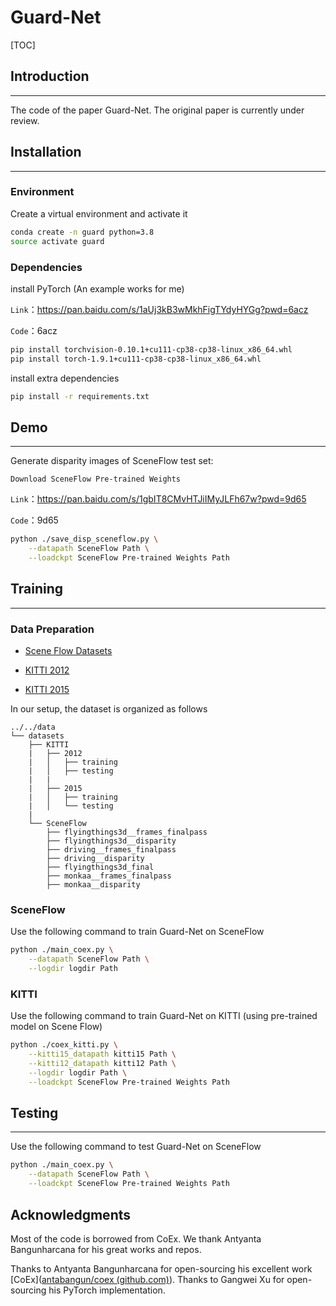# Guard-Net

[TOC]

## Introduction

------

The code of the paper Guard-Net. The original paper is currently under review.

## Installation
------
### Environment

Create a virtual environment and activate it

```bash
conda create -n guard python=3.8
source activate guard
```
### Dependencies

install PyTorch (An example works for me)

 `Link`：https://pan.baidu.com/s/1aUj3kB3wMkhFigTYdyHYGg?pwd=6acz 

`Code`：6acz

```bash
pip install torchvision-0.10.1+cu111-cp38-cp38-linux_x86_64.whl
pip install torch-1.9.1+cu111-cp38-cp38-linux_x86_64.whl
```
install extra dependencies

```bash
pip install -r requirements.txt
```

## Demo

------

Generate disparity images of SceneFlow test set: 

`Download SceneFlow Pre-trained Weights`

 `Link`：https://pan.baidu.com/s/1gbIT8CMvHTJiIMyJLFh67w?pwd=9d65 

`Code`：9d65 

```bash
python ./save_disp_sceneflow.py \
    --datapath SceneFlow Path \
    --loadckpt SceneFlow Pre-trained Weights Path
```

## Training

------
### Data Preparation
* [Scene Flow Datasets](https://lmb.informatik.uni-freiburg.de/resources/datasets/SceneFlowDatasets.en.html)

* [KITTI 2012](http://www.cvlibs.net/datasets/kitti/eval_stereo_flow.php?benchmark=stereo)

* [KITTI 2015](http://www.cvlibs.net/datasets/kitti/eval_scene_flow.php?benchmark=stereo)

In our setup, the dataset is organized as follows
```
../../data
└── datasets
    ├── KITTI
    |   ├── 2012
    |   │   ├── training
    |   │   ├── testing
    |   |
    |   ├── 2015
    |   │   ├── training
    |   │   └── testing
    |
    └── SceneFlow
    	├── flyingthings3d__frames_finalpass
        ├── flyingthings3d__disparity
		├── driving__frames_finalpass
        ├── driving__disparity
        ├── flyingthings3d_final
        ├── monkaa__frames_finalpass
        ├── monkaa__disparity
```


### SceneFlow
Use the following command to train Guard-Net on SceneFlow

```bash
python ./main_coex.py \
    --datapath SceneFlow Path \
    --logdir logdir Path
```
### KITTI
Use the following command to train Guard-Net on KITTI (using pre-trained model on Scene Flow)

```bash
python ./coex_kitti.py \
    --kitti15_datapath kitti15 Path \
    --kitti12_datapath kitti12 Path \
    --logdir logdir Path \
    --loadckpt SceneFlow Pre-trained Weights Path
```

## Testing

------

Use the following command to test Guard-Net on SceneFlow

```bash
python ./main_coex.py \
    --datapath SceneFlow Path \
    --loadckpt SceneFlow Pre-trained Weights Path
```

## Acknowledgments

Most of the code is borrowed from CoEx. We thank Antyanta Bangunharcana for his great works and repos. 

Thanks to Antyanta Bangunharcana for open-sourcing his excellent work [CoEx]([antabangun/coex (github.com)](https://github.com/antabangun/coex)). Thanks to Gangwei Xu for open-sourcing his PyTorch implementation. 
